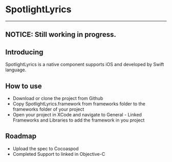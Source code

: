 # SpotlightLyrics

---

## NOTICE: Still working in progress.

## Introducing
SpotlightLyrics is a native component supports iOS and developed by Swift language.


## How to use

* Download or clone the project from Github
* Copy SpotlightLyrics.framework from frameworks folder to the frameworks folder of your project
* Open your project in XCode and navigate to General - Linked Frameworks and Libraries to add the framework in you project

## Roadmap

* Upload the spec to Cocoaspod
* Completed Support to linked in Objective-C
